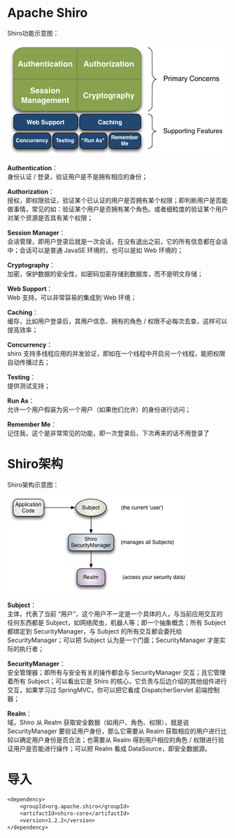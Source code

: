 <!-- 简介 -->

# Apache Shiro

Shiro功能示意图：

![shiro](https://raw.githubusercontent.com/FameLsy/Images/master/shiro/shiro.png)


**Authentication**：  
身份认证 / 登录，验证用户是不是拥有相应的身份；

**Authorization**：  
授权，即权限验证，验证某个已认证的用户是否拥有某个权限；即判断用户是否能做事情，常见的如：验证某个用户是否拥有某个角色。或者细粒度的验证某个用户对某个资源是否具有某个权限；

**Session Manager**：  
会话管理，即用户登录后就是一次会话，在没有退出之前，它的所有信息都在会话中；会话可以是普通 JavaSE 环境的，也可以是如 Web 环境的；

**Cryptography**：  
加密，保护数据的安全性，如密码加密存储到数据库，而不是明文存储；

**Web Support**：  
Web 支持，可以非常容易的集成到 Web 环境；

**Caching**：  
缓存，比如用户登录后，其用户信息、拥有的角色 / 权限不必每次去查，这样可以提高效率；

**Concurrency**：  
shiro 支持多线程应用的并发验证，即如在一个线程中开启另一个线程，能把权限自动传播过去；

**Testing**：  
提供测试支持；

**Run As**：  
允许一个用户假装为另一个用户（如果他们允许）的身份进行访问；

**Remember Me**：  
记住我，这个是非常常见的功能，即一次登录后，下次再来的话不用登录了

# Shiro架构

Shiro架构示意图：

![shiro2](https://raw.githubusercontent.com/FameLsy/Images/master/shiro/shiro2.png)

**Subject**：  
主体，代表了当前 “用户”，这个用户不一定是一个具体的人，与当前应用交互的任何东西都是 Subject，如网络爬虫，机器人等；即一个抽象概念；所有 Subject 都绑定到 SecurityManager，与 Subject 的所有交互都会委托给 SecurityManager；可以把 Subject 认为是一个门面；SecurityManager 才是实际的执行者；

**SecurityManager**：  
安全管理器；即所有与安全有关的操作都会与 SecurityManager 交互；且它管理着所有 Subject；可以看出它是 Shiro 的核心，它负责与后边介绍的其他组件进行交互，如果学习过 SpringMVC，你可以把它看成 DispatcherServlet 前端控制器；

**Realm**：  
域，Shiro 从 Realm 获取安全数据（如用户、角色、权限），就是说 SecurityManager 要验证用户身份，那么它需要从 Realm 获取相应的用户进行比较以确定用户身份是否合法；也需要从 Realm 得到用户相应的角色 / 权限进行验证用户是否能进行操作；可以把 Realm 看成 DataSource，即安全数据源。

# 导入

```
<dependency>
    <groupId>org.apache.shiro</groupId>
    <artifactId>shiro-core</artifactId>
    <version>1.2.2</version>
</dependency>
```